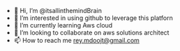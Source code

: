 - 👋 Hi, I’m @itsallinthemindBrain
- 👀 I’m interested in using github to leverage this platforn
- 🌱 I’m currently learning Aws cloud
- 💞️ I’m looking to collaborate on aws solutions architect
- 📫 How to reach me rey.mdoojt@gmail.com

<!---
itsallinthemindBrain/itsallinthemindBrain is a ✨ special ✨ repository because its `README.md` (this file) appears on your GitHub profile.
You can click the Preview link to take a look at your changes.
--->
